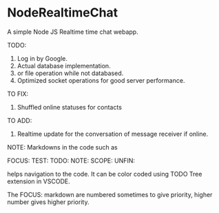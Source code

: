 # NodeRealtimeChat
A simple Node JS Realtime time chat webapp.

TODO:
1. Log in by Google.
2. Actual database implementation.
3. or file operation while not databased.
4. Optimized socket operations for good server performance.

TO FIX:
1. Shuffled online statuses for contacts

TO ADD: 
1. Realtime update for the conversation of message receiver if online.


NOTE:
Markdowns in the code such as 

FOCUS:
TEST:
TODO:
NOTE:
SCOPE:
UNFIN:

helps navigation to the code. 
It can be color coded using TODO Tree extension in VSCODE.

The
FOCUS: 
markdown are numbered sometimes to give priority,
higher number gives higher priority.